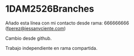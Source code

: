 # 1DAM2526Branches

Añado esta línea con mi contacto desde rama: 666666666 (fperez@iessanvciente.com)

Cambio desde github.



Trabajo independiente en rama compartida.

